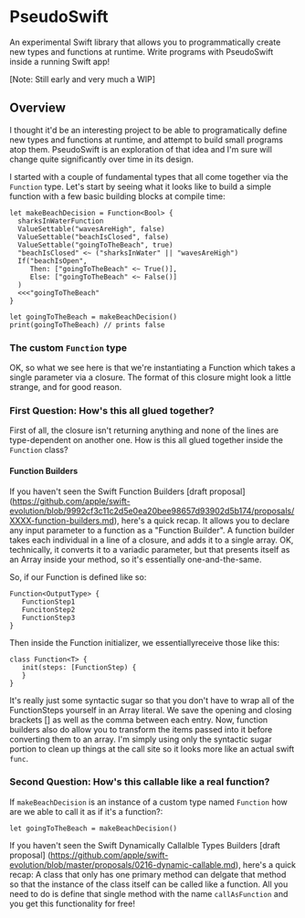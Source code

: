 # PseudoSwift
An experimental Swift library that allows you to programmatically create new types and functions at runtime. Write programs with PseudoSwift inside a running Swift app! 

[Note: Still early and very much a WIP] 

## Overview

I thought it'd be an interesting project to be able to programatically define new types and functions at runtime, and attempt to build small programs atop them. PseudoSwift is an exploration of that idea and I'm sure will change quite significantly over time in its design.

I started with a couple of fundamental types that all come together via the `Function` type. Let's start by seeing what it looks like to build a simple function with a few basic building blocks at compile time:

```
let makeBeachDecision = Function<Bool> {
  sharksInWaterFunction
  ValueSettable("wavesAreHigh", false)
  ValueSettable("beachIsClosed", false)
  ValueSettable("goingToTheBeach", true)
  "beachIsClosed" <~ ("sharksInWater" || "wavesAreHigh")
  If("beachIsOpen",
     Then: ["goingToTheBeach" <~ True()],
     Else: ["goingToTheBeach" <~ False()]
  )
  <<<"goingToTheBeach"
}

let goingToTheBeach = makeBeachDecision()
print(goingToTheBeach) // prints false
```

### The custom `Function` type
 
OK, so what we see here is that we're instantiating a Function which takes a single parameter via a closure. The format of this closure might look a little strange, and for good reason. 

### First Question: How's this all glued together?

First of all, the closure isn't returning anything and none of the lines are type-dependent on another one. How is this all glued together inside the `Function` class?

#### Function Builders

If you haven't seen the Swift Function Builders [draft proposal] (https://github.com/apple/swift-evolution/blob/9992cf3c11c2d5e0ea20bee98657d93902d5b174/proposals/XXXX-function-builders.md), here's a quick recap. It allows you to declare any input parameter to a function as a "Function Builder". A function builder takes each individual in a line of a closure, and adds it to a single array. OK, technically, it converts it to a variadic parameter, but that presents itself as an Array inside your method, so it's essentially one-and-the-same. 

So, if our Function is defined like so:

```
Function<OutputType> { 
   FunctionStep1
   FuncitonStep2
   FunctionStep3
}
```

Then inside the Function initializer, we essentiallyreceive those like this:

```
class Function<T> { 
   init(steps: [FunctionStep) {
   }
}
```

It's really just some syntactic sugar so that you don't have to wrap all of the FunctionSteps yourself in an Array literal. We save the opening and closing brackets [] as well as the comma between each entry. Now, function builders also do allow you to transform the items passed into it before converting them to an array. I'm simply using only the syntactic sugar portion to clean up things at the call site so it looks more like an actual swift `func`. 

### Second Question: How's this callable like a real function?

If `makeBeachDecision` is an instance of a custom type named `Function` how are we able to call it as if it's a function?:

`let goingToTheBeach = makeBeachDecision()`

If you haven't seen the Swift Dynamically Callalble Types Builders [draft proposal] (https://github.com/apple/swift-evolution/blob/master/proposals/0216-dynamic-callable.md), here's a quick recap: A class that only has one primary method can delgate that method so that the instance of the class itself can be called like a function. All you need to do is define that single method with the name `callAsFunction` and you get this functionality for free!

